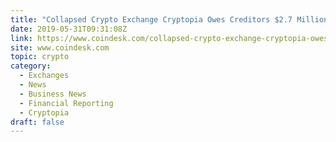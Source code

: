 ```yaml
---
title: "Collapsed Crypto Exchange Cryptopia Owes Creditors $2.7 Million: Liquidators"
date: 2019-05-31T09:31:08Z
link: https://www.coindesk.com/collapsed-crypto-exchange-cryptopia-owes-creditors-2-7-million-say-liquidators?utm_medium=RSS&utm_source=hune
site: www.coindesk.com
topic: crypto
category:
  - Exchanges
  - News
  - Business News
  - Financial Reporting
  - Cryptopia
draft: false
---
```

